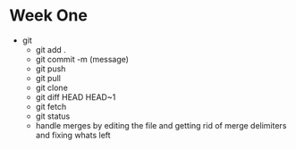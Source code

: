 # Week One
- git
  - git add .
  - git commit -m (message)
  - git push
  - git pull
  - git clone
  - git diff HEAD HEAD~1
  - git fetch
  - git status
  - handle merges by editing the file and getting rid of merge delimiters and fixing whats left
